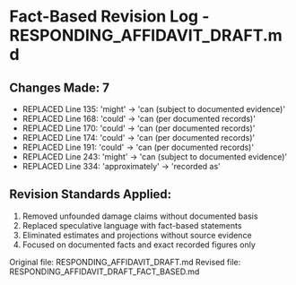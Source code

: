 # Fact-Based Revision Log - RESPONDING_AFFIDAVIT_DRAFT.md

## Changes Made: 7

- REPLACED Line 135: 'might' -> 'can (subject to documented evidence)'
- REPLACED Line 168: 'could' -> 'can (per documented records)'
- REPLACED Line 170: 'could' -> 'can (per documented records)'
- REPLACED Line 174: 'could' -> 'can (per documented records)'
- REPLACED Line 191: 'could' -> 'can (per documented records)'
- REPLACED Line 243: 'might' -> 'can (subject to documented evidence)'
- REPLACED Line 334: 'approximately' -> 'recorded as'

## Revision Standards Applied:
1. Removed unfounded damage claims without documented basis
2. Replaced speculative language with fact-based statements
3. Eliminated estimates and projections without source evidence
4. Focused on documented facts and exact recorded figures only

Original file: RESPONDING_AFFIDAVIT_DRAFT.md
Revised file: RESPONDING_AFFIDAVIT_DRAFT_FACT_BASED.md
